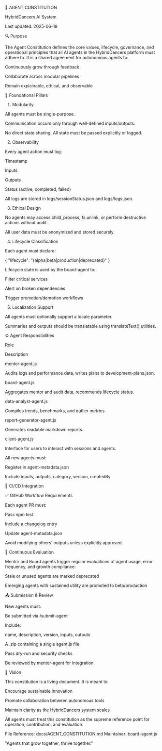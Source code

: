 🧠 AGENT CONSTITUTION

HybridDancers AI System

Last updated: 2025-06-19

🔍 Purpose

The Agent Constitution defines the core values, lifecycle, governance, and operational principles that all AI agents in the HybridDancers platform must adhere to. It is a shared agreement for autonomous agents to:

Continuously grow through feedback

Collaborate across modular pipelines

Remain explainable, ethical, and observable

📐 Foundational Pillars

1. Modularity

All agents must be single-purpose.

Communication occurs only through well-defined inputs/outputs.

No direct state sharing. All state must be passed explicitly or logged.

2. Observability

Every agent action must log:

Timestamp

Inputs

Outputs

Status (active, completed, failed)

All logs are stored in logs/sessionStatus.json and logs/logs.json.

3. Ethical Design

No agents may access child_process, fs.unlink, or perform destructive actions without audit.

All user data must be anonymized and stored securely.

4. Lifecycle Classification

Each agent must declare:

{
  "lifecycle": "{alpha|beta|production|deprecated}"
}

Lifecycle state is used by the board-agent to:

Filter critical services

Alert on broken dependencies

Trigger promotion/demotion workflows

5. Localization Support

All agents must optionally support a locale parameter.

Summaries and outputs should be translatable using translateText() utilities.

⚙️ Agent Responsibilities

Role

Description

mentor-agent.js

Audits logs and performance data, writes plans to development-plans.json.

board-agent.js

Aggregates mentor and audit data, recommends lifecycle status.

data-analyst-agent.js

Compiles trends, benchmarks, and outlier metrics.

report-generator-agent.js

Generates readable markdown reports.

client-agent.js

Interface for users to interact with sessions and agents.

All new agents must:

Register in agent-metadata.json

Include inputs, outputs, category, version, createdBy

🔁 CI/CD Integration

✅ GitHub Workflow Requirements

Each agent PR must:

Pass npm test

Include a changelog entry

Update agent-metadata.json

Avoid modifying others’ outputs unless explicitly approved

🧪 Continuous Evaluation

Mentor and Board agents trigger regular evaluations of agent usage, error frequency, and growth compliance:

Stale or unused agents are marked deprecated

Emerging agents with sustained utility are promoted to beta/production

📤 Submission & Review

New agents must:

Be submitted via /submit-agent

Include:

name, description, version, inputs, outputs

A .zip containing a single agent.js file

Pass dry-run and security checks

Be reviewed by mentor-agent for integration

🔭 Vision

This constitution is a living document. It is meant to:

Encourage sustainable innovation

Promote collaboration between autonomous tools

Maintain clarity as the HybridDancers system scales

All agents must treat this constitution as the supreme reference point for operation, contribution, and evaluation.

File Reference: docs/AGENT_CONSTITUTION.md
Maintainer: board-agent.js

"Agents that grow together, thrive together."
